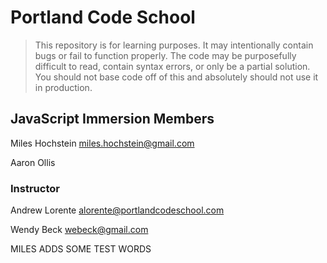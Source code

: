 # Portland Code School

> This repository is for learning purposes. It may intentionally contain bugs or
fail to function properly. The code may be purposefully difficult to read,
contain syntax errors, or only be a partial solution. You should not base code
off of this and absolutely should not use it in production.

## JavaScript Immersion Members

Miles Hochstein
miles.hochstein@gmail.com

Aaron Ollis

### Instructor

Andrew Lorente
alorente@portlandcodeschool.com

Wendy Beck
webeck@gmail.com



MILES ADDS SOME TEST WORDS
